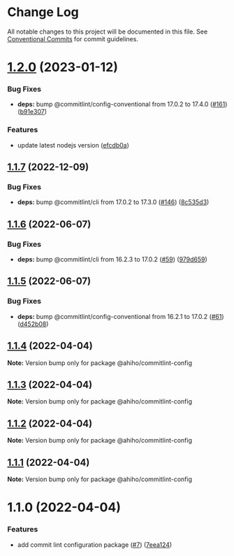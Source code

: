 # Change Log

All notable changes to this project will be documented in this file.
See [Conventional Commits](https://conventionalcommits.org) for commit guidelines.

# [1.2.0](https://github.com/ahiho/tjs-configs/compare/@ahiho/commitlint-config@1.1.7...@ahiho/commitlint-config@1.2.0) (2023-01-12)


### Bug Fixes

* **deps:** bump @commitlint/config-conventional from 17.0.2 to 17.4.0 ([#161](https://github.com/ahiho/tjs-configs/issues/161)) ([b91e307](https://github.com/ahiho/tjs-configs/commit/b91e3070f44f7a297eefc62887cc88f8767550fa))


### Features

* update latest nodejs version ([efcdb0a](https://github.com/ahiho/tjs-configs/commit/efcdb0adcca89553392ea5090dcda786e9d0c87b))





## [1.1.7](https://github.com/ahiho/tjs-configs/compare/@ahiho/commitlint-config@1.1.6...@ahiho/commitlint-config@1.1.7) (2022-12-09)


### Bug Fixes

* **deps:** bump @commitlint/cli from 17.0.2 to 17.3.0 ([#146](https://github.com/ahiho/tjs-configs/issues/146)) ([8c535d3](https://github.com/ahiho/tjs-configs/commit/8c535d3fd6b43d8b2eed0c2d66cd817f3a2c4ed5))





## [1.1.6](https://github.com/ahiho/tjs-configs/compare/@ahiho/commitlint-config@1.1.5...@ahiho/commitlint-config@1.1.6) (2022-06-07)


### Bug Fixes

* **deps:** bump @commitlint/cli from 16.2.3 to 17.0.2 ([#59](https://github.com/ahiho/tjs-configs/issues/59)) ([979d659](https://github.com/ahiho/tjs-configs/commit/979d65982fce6bb158b416be3d22d6b29d160722))





## [1.1.5](https://github.com/ahiho/tjs-configs/compare/@ahiho/commitlint-config@1.1.4...@ahiho/commitlint-config@1.1.5) (2022-06-07)


### Bug Fixes

* **deps:** bump @commitlint/config-conventional from 16.2.1 to 17.0.2 ([#61](https://github.com/ahiho/tjs-configs/issues/61)) ([d452b08](https://github.com/ahiho/tjs-configs/commit/d452b08f4ffae68ef670ac22e5759a4bc2dc0a49))





## [1.1.4](https://github.com/ahiho/tjs-configs/compare/@ahiho/commitlint-config@1.1.3...@ahiho/commitlint-config@1.1.4) (2022-04-04)

**Note:** Version bump only for package @ahiho/commitlint-config





## [1.1.3](https://github.com/ahiho/tjs-configs/compare/@ahiho/commitlint-config@1.1.2...@ahiho/commitlint-config@1.1.3) (2022-04-04)

**Note:** Version bump only for package @ahiho/commitlint-config





## [1.1.2](https://github.com/ahiho/tjs-configs/compare/@ahiho/commitlint-config@1.1.1...@ahiho/commitlint-config@1.1.2) (2022-04-04)

**Note:** Version bump only for package @ahiho/commitlint-config





## [1.1.1](https://github.com/ahiho/tjs-configs/compare/@ahiho/commitlint-config@1.1.0...@ahiho/commitlint-config@1.1.1) (2022-04-04)

**Note:** Version bump only for package @ahiho/commitlint-config





# 1.1.0 (2022-04-04)


### Features

* add commit lint configuration package ([#7](https://github.com/ahiho/tjs-configs/issues/7)) ([7eea124](https://github.com/ahiho/tjs-configs/commit/7eea124c2d1061359d27dcf4c99f7b921cda4b41))
